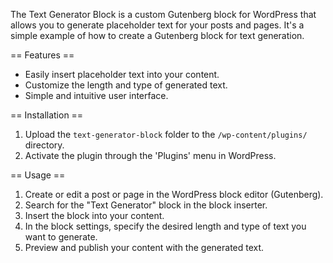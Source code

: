 The Text Generator Block is a custom Gutenberg block for WordPress that allows you to generate placeholder text for your posts and pages. It's a simple example of how to create a Gutenberg block for text generation.

== Features ==
- Easily insert placeholder text into your content.
- Customize the length and type of generated text.
- Simple and intuitive user interface.

== Installation ==
1. Upload the `text-generator-block` folder to the `/wp-content/plugins/` directory.
2. Activate the plugin through the 'Plugins' menu in WordPress.

== Usage ==
1. Create or edit a post or page in the WordPress block editor (Gutenberg).
2. Search for the "Text Generator" block in the block inserter.
3. Insert the block into your content.
4. In the block settings, specify the desired length and type of text you want to generate.
5. Preview and publish your content with the generated text.




